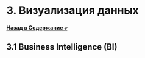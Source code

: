 # 3. Визуализация данных
#### [Назад в Содержание ⤶](/README.md)

## 3.1 Business Intelligence (BI)
